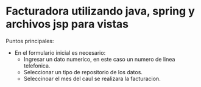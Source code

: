 # Facturadora utilizando java, spring y archivos jsp para vistas

Puntos principales:


- En el formulario inicial es necesario: 
  - Ingresar un dato numerico, en este caso un numero de linea telefonica.
  - Seleccionar un tipo de repositorio de los datos.
  - Seleccinoar el mes del caul se realizara la facturacion.

